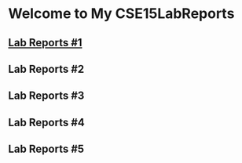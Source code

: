 # Welcome to My CSE15LabReports

## [Lab Reports #1](https://github.com/reisandylamdjani/CSE15LabReports/blob/470efef09f1affd92e6a6e535a6e5ff7cfb4a6e9/lab-report-1-week-2.md)

## Lab Reports #2

## Lab Reports #3

## Lab Reports #4

## Lab Reports #5
